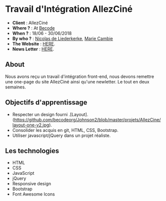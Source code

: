 # Travail d'Intégration AllezCiné

- **Client** : AllezCiné
- **Where ?** : At [Becode](https://github.com/becodeorg/)
- **When ?** :  18/06 - 30/06/2018
- **By who ?** : [Nicolas de Liederkerke](https://github.com/Liedekerke), [Marie Cambie](https://github.com/mcambie) 
- **The Website** : [HERE](https://liedekerke.github.io/AllezCine/).
- **News Letter** : [HERE](https://liedekerke.github.io/frontend-AllezCine/Newsletter.html).

## About

Nous avons reçu un travail d'intégration front-end, nous devons remettre une one-page du site AllezCiné ainsi qu'une newletter. Le tout en deux semaines. 

## Objectifs d'apprentissage

- Respecter un design fourni .[Layout].(https://github.com/becodeorg/Johnson2/blob/master/projets/AllezCine/layout-one-v2.jpg).
- Consolider les acquis en git, HTML, CSS, Bootstrap.
- Utiliser javascript/jQuery dans un projet réaliste.

## Les technologies 

- HTML
- CSS
- JavaScript
- jQuery
- Responsive design
- Bootstrap
- Font Awesome Icons
